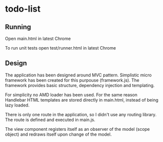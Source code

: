todo-list
=========

## Running

Open main.html in latest Chrome

To run unit tests open test/runner.html in latest Chrome

## Design

The application has been designed around MVC pattern. Simplistic micro
framework has been created for this purpouse (framework.js). The framework
provides basic structure, dependency injection and templating.

For simplicity no AMD loader has been used. For the same reason
Handlebar HTML templates are stored directly in main.html, instead 
of being lazy loaded.

There is only one route in the application, so I didn't use any routing 
library. The route is defined and executed in main.js.

The view component registers itself as an observer of the model (scope object)
and redraws itself upon change of the model.